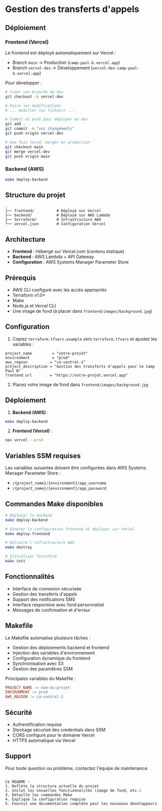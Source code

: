 # Gestion des transferts d'appels

## Déploiement

### Frontend (Vercel)
Le frontend est déployé automatiquement sur Vercel :
- Branch `main` → Production (`camp-paul-b.vercel.app`)
- Branch `vercel-dev` → Développement (`vercel-dev-camp-paul-b.vercel.app`)

Pour développer :

```bash
# Créer une branche de dev
git checkout -b vercel-dev

# Faire les modifications
# ... modifier les fichiers ...

# Commit et push pour déployer en dev
git add .
git commit -m "vos changements"
git push origin vercel-dev

# Une fois testé, merger en production
git checkout main
git merge vercel-dev
git push origin main
```

### Backend (AWS)
```bash
make deploy-backend
```

## Structure du projet
```
.
├── frontend/          # Déployé sur Vercel
├── backend/           # Déployé sur AWS Lambda
├── terraform/         # Infrastructure AWS
└── vercel.json        # Configuration Vercel
```

## Architecture

- **Frontend** : Hébergé sur Vercel.com (contenu statique)
- **Backend** : AWS Lambda + API Gateway
- **Configuration** : AWS Systems Manager Parameter Store

## Prérequis

- AWS CLI configuré avec les accès appropriés
- Terraform v1.0+
- Make
- Node.js et Vercel CLI
- Une image de fond (à placer dans `frontend/images/background.jpg`)

## Configuration

1. Copiez `terraform.tfvars.example` vers `terraform.tfvars` et ajustez les variables :

```hcl
project_name         = "votre-projet"
environment          = "prod"
aws_region          = "ca-central-1"
project_description = "Gestion des transferts d'appels pour le Camp Paul B"
frontend_url        = "https://votre-projet.vercel.app"
```

2. Placez votre image de fond dans `frontend/images/background.jpg`


## Déploiement

1. **Backend (AWS)** :
```bash
make deploy-backend
```

2. **Frontend (Vercel)** :
```bash
npx vercel --prod
```

## Variables SSM requises

Les variables suivantes doivent être configurées dans AWS Systems Manager Parameter Store :
- `/{project_name}/{environment}/app_username`
- `/{project_name}/{environment}/app_password`

## Commandes Make disponibles

```bash
# Déployer le backend
make deploy-backend

# Générer la configuration frontend et déployer sur Vercel
make deploy-frontend

# Détruire l'infrastructure AWS
make destroy

# Initialiser Terraform
make init
```

## Fonctionnalités

- Interface de connexion sécurisée
- Gestion des transferts d'appels
- Support des notifications SMS
- Interface responsive avec fond personnalisé
- Messages de confirmation et d'erreur

## Makefile

Le Makefile automatise plusieurs tâches :

- Gestion des déploiements backend et frontend
- Injection des variables d'environnement
- Configuration dynamique du frontend
- Synchronisation avec S3
- Gestion des paramètres SSM

Principales variables du Makefile :
```makefile
PROJECT_NAME := nom-du-projet
ENVIRONMENT := prod
AWS_REGION := ca-central-1
```

## Sécurité

- Authentification requise
- Stockage sécurisé des credentials dans SSM
- CORS configuré pour le domaine Vercel
- HTTPS automatique via Vercel

## Support

Pour toute question ou problème, contactez l'équipe de maintenance.

```

Ce README :
1. Reflète la structure actuelle du projet
2. Inclut les nouvelles fonctionnalités (image de fond, etc.)
3. Détaille les commandes Make
4. Explique la configuration requise
5. Fournit une documentation complète pour les nouveaux développeurs
```
